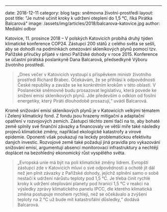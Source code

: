 ---
date:         2018-12-11
category:     blog
tags:         sněmovna životní-prostředí
layout:       post
title:        "Je nutné učinit kroky k udržení oteplení do 1,5 °C, říká Pirátka Balcarová"
image:        /assets/img/articles/2018/balcarova-katovice.jpg
author:       Mediální odbor

Katovice, 11. prosince 2018 – V polských Katovicích probíhá druhý týden klimatické konference COP24. Zástupci 200 států z celého světa se sešli, aby se dohodli na podmínkách omezování skleníkových plynů pomocí tzv. Pařížské příručky přijaté v rámci Pařížské dohody v roce 2015. Konference se účastní pirátská poslankyně Dana Balcarová, předsedkyně Výboru životního prostředí.

> „Dnes večer v Katovicích vystoupí s příspěvkem ministr životního prostředí Richard Brabec. Očekávám, že se přihlásí k odpovědnosti České republiky a zaváže se ke konkrétním krokům v této oblasti. V Poslanecké sněmovně budu prosazovat legislativu, která povede ke snížení emisí skleníkových plynů. Jde především o odklon od fosilní energetiky, který Piráti dlouhodobě prosazují,“ uvádí Balcarová.

Kromě snižování emisí skleníkových plynů je v Katowicích velkými tématem i Zelený klimatický fond. Z fondu jsou hrazeny mitigační a adaptační opatření v rozvojových zemích. Zástupci těchto zemí tlačí na to, aby bohaté země splnily své finanční závazky a financovaly ve větší míře také následky projevů klimatické změny, například ekologické katastrofy a virové epidemie. Oponenti však poukazují na leckdy problematickou efektivitu daných investic. Rozvojové země také požadují jiná pravidla pro vykazování snižování emisí, argumentují absencí monitorovací infrastruktury a nechtějí doplácet na bezohledný ekonomický růst vyspělého světa.

> „Evropská unie má být na poli klimatické změny lídrem. Evropští zástupci zde v Katovicích mluví o své odpovědnosti a ochotě jít dál než jen plnit závazky z Pařížské dohody, jejichž splnění samo o sobě nestačí k udržení nárůstu teploty pod 1,5 °C. Je třeba činit rychlé kroky k udržení oteplování planety pod hranicí 1,5 °C v reakci na výsledky zprávy klimatického panelu IPCC, dle kterého klimatická změna postupuje mnohem rychleji, než se očekávalo a zvýšení teploty na 2 °C už bude mít katastrofální důsledky,“ dodává Balcarová.
